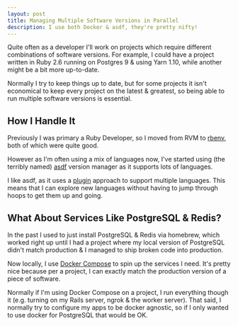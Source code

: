 ```yaml
---
layout: post
title: Managing Multiple Software Versions in Parallel
description: I use both Docker & asdf, they're pretty nifty!
---
```


Quite often as a developer I'll work on projects which require different combinations of software versions. For example, I could have a project written in Ruby 2.6 running on Postgres 9 & using Yarn 1.10, while another might be a bit more up-to-date.

Normally I try to keep things up to date, but for some projects it isn't economical to keep every project on the latest & greatest, so being able to run multiple software versions is essential.

## How I Handle It

Previously I was primary a Ruby Developer, so I moved from RVM to [rbenv](https://github.com/rbenv/rbenv), both of which were quite good.

However as I'm often using a mix of languages now, I've started using (the terribly named) [asdf](https://asdf-vm.com/#/) version manager as it supports lots of languages.

I like asdf, as it uses a [plugin](https://github.com/asdf-vm/asdf-plugins) approach to support multiple languages. This means that I can explore new languages without having to jump through hoops to get them up and going.

## What About Services Like PostgreSQL & Redis?

In the past I used to just install PostgreSQL & Redis via homebrew, which worked right up until I had a project where my local version of PostgreSQL didn't match production & I managed to ship broken code into production.

Now locally, I use [Docker Compose](https://docs.docker.com/compose/) to spin up the services I need. It's pretty nice because per a project, I can exactly match the production version of a piece of software.

Normally if I'm using Docker Compose on a project, I run everything though it (e.g. turning on my Rails server, ngrok & the worker server). That said, I normally try to configure my apps to be docker agnostic, so if I only wanted to use docker for PostgreSQL that would be OK.

